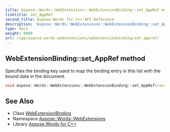 ```yaml
---
title: Aspose::Words::WebExtensions::WebExtensionBinding::set_AppRef method
linktitle: set_AppRef
second_title: Aspose.Words for C++ API Reference
description: 'Aspose::Words::WebExtensions::WebExtensionBinding::set_AppRef method. Specifies the binding key used to map the binding entry in this list with the bound data in the document in C++.'
type: docs
weight: 8000
url: /cpp/aspose.words.webextensions/webextensionbinding/set_appref/
---
```

## WebExtensionBinding::set_AppRef method


Specifies the binding key used to map the binding entry in this list with the bound data in the document.

```cpp
void Aspose::Words::WebExtensions::WebExtensionBinding::set_AppRef(const System::String &value)
```

## See Also

* Class [WebExtensionBinding](../)
* Namespace [Aspose::Words::WebExtensions](../../)
* Library [Aspose.Words for C++](../../../)
